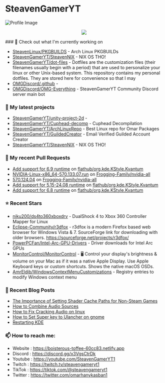 # SteavenGamerYT
![Profile Image](https://avatars.githubusercontent.com/u/62666559?v=4)

<p align="center"><a href="https://github.com/anuraghazra/github-readme-stats">
  <img align="center" src="https://github-readme-stats.vercel.app/api?username=SteavenGamerYT&show_icons=true&theme=tokyonight" />
</a></p>
### 👷 Check out what I'm currently working on

- [SteavenLinux/PKGBUILDS](https://github.com/SteavenLinux/PKGBUILDS) - Arch Linux PKGBUILDs
- [SteavenGamerYT/SteavenNIX](https://github.com/SteavenGamerYT/SteavenNIX) - NIX OS THO!
- [SteavenGamerYT/dot-files](https://github.com/SteavenGamerYT/dot-files) -   Dotfiles are the customization files (their filenames usually begin with a period) that are used to personalize your linux or other Unix-based system. This repository contains my personal dotfiles. They are stored here for convenience so that I may
- [OMGDiscord/.github](https://github.com/OMGDiscord/.github) - 
- [OMGDiscord/OMG-Everything](https://github.com/OMGDiscord/OMG-Everything) - SteavenGamerYT Community Discord server main bot
### 🌱 My latest projects

- [SteavenGamerYT/unity-project-2d](https://github.com/SteavenGamerYT/unity-project-2d) - 
- [SteavenGamerYT/Cuphead-decomp](https://github.com/SteavenGamerYT/Cuphead-decomp) - Cuphead Decompilation
- [SteavenGamerYT/ArchLinuxRepo](https://github.com/SteavenGamerYT/ArchLinuxRepo) - Best Linux repo for Omar Packages
- [SteavenGamerYT/GuildedCreator](https://github.com/SteavenGamerYT/GuildedCreator) - Email Verified Guilded Account Creator
- [SteavenGamerYT/SteavenNIX](https://github.com/SteavenGamerYT/SteavenNIX) - NIX OS THO!
### 🔨 My recent Pull Requests

- [Add support for 6.9 runtime](https://github.com/flathub/org.kde.KStyle.Kvantum/pull/43) on [flathub/org.kde.KStyle.Kvantum](https://github.com/flathub/org.kde.KStyle.Kvantum)
- [NVIDIA-Linux-x86_64-570.133.07.run](https://github.com/Frogging-Family/nvidia-all/pull/286) on [Frogging-Family/nvidia-all](https://github.com/Frogging-Family/nvidia-all)
- [570.124.04](https://github.com/Frogging-Family/nvidia-all/pull/285) on [Frogging-Family/nvidia-all](https://github.com/Frogging-Family/nvidia-all)
- [Add support for 5.15-24.08 runtime](https://github.com/flathub/org.kde.KStyle.Kvantum/pull/40) on [flathub/org.kde.KStyle.Kvantum](https://github.com/flathub/org.kde.KStyle.Kvantum)
- [Add support for 6.8 runtime](https://github.com/flathub/org.kde.KStyle.Kvantum/pull/39) on [flathub/org.kde.KStyle.Kvantum](https://github.com/flathub/org.kde.KStyle.Kvantum)
### ⭐ Recent Stars

- [niku200/ds4to360xboxdrv](https://github.com/niku200/ds4to360xboxdrv) - DualShock 4 to Xbox 360 Controller Mapper for Linux
- [Eclipse-Community/r3dfox](https://github.com/Eclipse-Community/r3dfox) - r3dfox is a modern Firefox based web browser for Windows Vista &amp; 7. SourceForge link for downloading with older browsers. https://sourceforge.net/projects/r3dfox/
- [PowerPCFan/Intel-Arc-GPU-Drivers](https://github.com/PowerPCFan/Intel-Arc-GPU-Drivers) - Driver downloads for Intel Arc GPUs
- [MonitorControl/MonitorControl](https://github.com/MonitorControl/MonitorControl) - 🖥 Control your display&#39;s brightness &amp; volume on your Mac as if it was a native Apple Display. Use Apple Keyboard keys or custom shortcuts. Shows the native macOS OSDs.
- [AmrEldib/WindowsContextMenuCustomizations](https://github.com/AmrEldib/WindowsContextMenuCustomizations) - Registry entries to modify Windows context menu
### 📰 Recent Blog Posts

- [The Importance of Setting Shader Cache Paths for Non-Steam Games](https://boisterous-toffee-60cc83.netlify.app/shader-cache/)
- [How to Combine Audio Sources](https://boisterous-toffee-60cc83.netlify.app/how-to-combine-audio-sources/)
- [How to Fix Cracking Audio on linux](https://boisterous-toffee-60cc83.netlify.app/how-to-fix-cracking-audio-on-linux/)
- [How to Set Super key to Ulancher on gnome](https://boisterous-toffee-60cc83.netlify.app/how-to-set-super-key-to-ulancher-on-gnome/)
- [Restarting KDE](https://boisterous-toffee-60cc83.netlify.app/restarting-kde/)
### 📫 How to reach me:
  - Website   : <https://boisterous-toffee-60cc83.netlify.app>
  - Discord   : <https://discord.gg/x3VgsCtrDk>
  - Youtube   : <https://youtube.com/SteavenGamerYT1>
  - Twitch    : <https://twitch.tv/steavengameryt1>
  - TikTok    : <https://tiktok.com/@steavengameryt1>
  - Twitter   : <https://twitter.com/omarhanykasban1>
